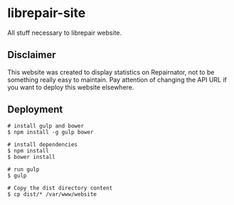 # librepair-site

All stuff necessary to librepair website.

## Disclaimer

This website was created to display statistics on Repairnator, not to be something really easy to maintain.
Pay attention of changing the API URL if you want to deploy this website elsewhere.

## Deployment

```
# install gulp and bower
$ npm install -g gulp bower

# install dependencies
$ npm install
$ bower install

# run gulp
$ gulp

# Copy the dist directory content
$ cp dist/* /var/www/website
```
